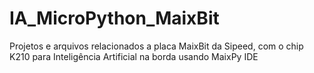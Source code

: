 # IA_MicroPython_MaixBit
Projetos e arquivos relacionados a placa MaixBit da Sipeed, com o chip K210 para Inteligência Artificial na borda usando MaixPy IDE
